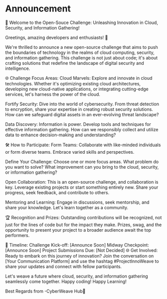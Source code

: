 # Announcement

🚀 Welcome to the Open-Souce Challenge: Unleashing Innovation in Cloud, Security, and Information Gathering!

Greetings, amazing developers and enthusiasts! 👋

We're thrilled to announce a new open-source challenge that aims to push the boundaries of technology in the realms of cloud computing, security, and information gathering. This challenge is not just about code; it's about crafting solutions that redefine the landscape of digital security and intelligence.

🌐 Challenge Focus Areas:
Cloud Marvels: Explore and innovate in cloud technologies. Whether it's optimizing existing cloud architectures, developing new cloud-native applications, or integrating cutting-edge services, let's harness the power of the cloud.

Fortify Security: Dive into the world of cybersecurity. From threat detection to encryption, share your expertise in creating robust security solutions. How can we safeguard digital assets in an ever-evolving threat landscape?

Data Discovery: Information is power. Develop tools and techniques for effective information gathering. How can we responsibly collect and utilize data to enhance decision-making and understanding?

🛠️ How to Participate:
Form Teams: Collaborate with like-minded individuals or form diverse teams. Embrace varied skills and perspectives.

Define Your Challenge: Choose one or more focus areas. What problem do you want to solve? What improvement can you bring to the cloud, security, or information gathering?

Open Collaboration: This is an open-source challenge, and collaboration is key. Leverage existing projects or start something entirely new. Share your progress, seek feedback, and contribute to others.

Mentoring and Learning: Engage in discussions, seek mentorship, and share your knowledge. Let's learn together as a community.

🏆 Recognition and Prizes:
Outstanding contributions will be recognized, not just for the lines of code but for the impact they make. Prizes, swag, and the opportunity to present your project to a broader audience await the top performers.

📅 Timeline:
Challenge Kick-off: [Announce Soon]
Midway Checkpoint: [Announce Soon]
Project Submissions Due: [Not Decided]
🌐 Get Involved:
Ready to embark on this journey of innovation? Join the conversation on [Your Communication Platform] and use the hashtag #ProjectInnoWeave to share your updates and connect with fellow participants.

Let's weave a future where cloud, security, and information gathering seamlessly come together. Happy coding! Happy Learning! 

Best Regards from -CyberWeave Hub👋

